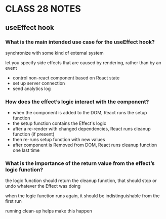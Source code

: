 # CLASS 28 NOTES

## useEffect hook

### What is the main intended use case for the useEffect hook?

synchronize with some kind of external system

let you specify side effects that are caused by rendering, rather than by an event

- control non-react component based on React state
- set up server connection
- send analytics log

### How does the effect’s logic interact with the component?

- when the component is added to the DOM, React runs the setup function
- the setup function contains the Effect's logic
- after a re-render with changed dependencies, React runs cleanup function (if present)
- then re-runs setup function with new values
- after component is Removed from DOM, React runs cleanup function one last time

### What is the importance of the return value from the effect’s logic function?

the logic function should return the cleanup function, that should stop or undo whatever the Effect was doing

when the logic function runs again, it should be indistinguishable from the first run

running clean-up helps make this happen
